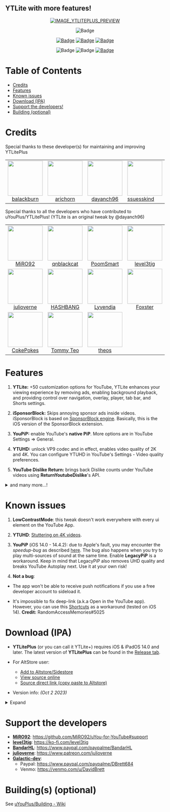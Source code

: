 ## YTLite with more features!


<p align="center">
  <a href="https://gcdnb.pbrd.co/images/1US2eX2BKoib.png">
    <img src="https://user-images.githubusercontent.com/78001398/272741114-8808d535-4cf3-421a-8fa4-fed8362e584c.png" alt="IMAGE_YTLITEPLUS_PREVIEW">
  </a>
</p>

<p align="center">
    <img src="https://img.shields.io/badge/Platform-iOS%20%7C%20iPadOS%2014.0%2B-yellow" alt="Badge"/>  
</p>

<p align="center">
    <a href="https://github.com/Balackburn/YTLitePlus/releases/latest"><img src="https://custom-icon-badges.demolab.com/github/v/release/Balackburn/YTLitePlus?color=brightgreen&label=Latest%20release" alt="Badge"></img></a>
    <a href="https://github.com/Balackburn/YTLitePlus/releases/latest"><img src="https://img.shields.io/github/downloads/Balackburn/YTLitePlus/total?label=Download" alt="Badge"></img></a>
    <a href="https://github.com/Balackburn/YTLitePlus/commit"><img src="https://custom-icon-badges.demolab.com/github/last-commit/Balackburn/YTLitePlus?logo=history&logoColor=white&label=Last commit" alt="Badge"></img></a>
</p>

<p align="center">
   <img src="https://img.shields.io/github/stars/Balackburn/YTLitePlus?style=social" alt="Badge"/>
   <img src="https://img.shields.io/github/forks/Balackburn/YTLitePlus?style=social" alt="Badge"/>
   <a href="https://github.com/qnblackcat/uYouPlus#support-the-developers"><img src="https://img.shields.io/badge/-Support-lightgrey?style=social&logo=paypal" alt="Badge"></img></a>
</p>

# Table of Contents

* [Credits](#credits)
* [Features](#features)
* [Known issues](#known-issues)
* [Download (IPA)](#download-ipa)
* [Support the developers!](#support-the-developers)
* [Building (optional)](#building-optional)

# Credits

<table id='ytliteplus credit'>
Special thanks to these developer(s) for maintaining and improving YTLitePlus
<tr>
<td align="center">
<a href='https://github.com/balackburn'>
<img src='https://user-images.githubusercontent.com/78001398/271853318-3005deb3-b484-4b2b-a093-44c2af79b9af.png' width='110px;'>
</a>
<br>
<a href='https://github.com/balackburn'>balackburn</a>
</td>
<td align="center">
<a href='https://github.com/arichorn'>
<img src='https://user-images.githubusercontent.com/78001398/271853100-d5c74be7-4890-411c-907a-dc5f7b5fa46e.png' width='110px'>
</a>
<br>
<a href='https://github.com/arichorn'>arichorn</a>
</td>
<td align="center">
<a href='https://github.com/dayanch96'>
<img src='https://user-images.githubusercontent.com/78001398/271853514-129334b3-498f-4804-aceb-392bf5e373e6.png' width='110px;'>
</a>
<br>
<a href='https://github.com/dayanch96'>dayanch96</a>
</td>
<td id='ssuesskind'>
<a href='https://github.com/ssuesskind'>
<img src='https://user-images.githubusercontent.com/78001398/271853585-77271641-b825-43b1-af57-d9f5b12fe8ff.png' width='110px;'>
</a>
<br>
<a href='https://github.com/ssuesskind'>ssuesskind</a>
</td>

<table id='credit'>
Special thanks to all the developers who have contributed to uYouPlus/YTLitePlus! (YTLite is an original tweak by @dayanch96)<br>
<tr>
<td align="center">
<a href='https://github.com/MiRO92'>
<img src='https://user-images.githubusercontent.com/78001398/271811861-da79accc-095c-4cb3-b7b4-8d48b1449259.png' width='110px'>
</a>
<br>
<a href='https://twitter.com/miro92'>MiRO92</a>
</td>
<td align="center">
<a href='https://github.com/qnblackcat'>
<img src='https://user-images.githubusercontent.com/78001398/271812521-e52ebf96-7272-4ec0-a149-8e721c053508.png' width='110px'>
</a>
<br>
<a href='https://twitter.com/qnblackcat'>qnblackcat</a>
</td>
<td align="center">
<a href='https://github.com/PoomSmart'>
<img src='https://user-images.githubusercontent.com/78001398/271811615-96093202-4aec-4e50-a750-8c7b83f3862c.png' width='110px'>
</a>
<br>
<a href='https://twitter.com/poomsmart'>PoomSmart</a>
</td>
<td align="center">
<a href='https://github.com/level3tjg'>
<img src='https://user-images.githubusercontent.com/78001398/271812596-7854996a-3825-4971-a9ff-1001b4d153cb.png' width='110px'>
</a>
<br>
<a href='https://twitter.com/level3tjg'>level3tjg</a>
</td>
<td align="center">
<a href='https://github.com/BandarHL'>
<img src='https://user-images.githubusercontent.com/78001398/271812729-2bb63da0-5239-43a4-aa3e-e1daa67e8dc2.png' width='110px'>
</a>
<br>
<a href='https://twitter.com/bandarhl'>BandarHelal</a>
</td>
<td align="center">
<a href='https://github.com/Galactic-Dev'>
<img src='https://user-images.githubusercontent.com/78001398/271812231-5b7d5d9f-6d19-4174-8478-8f07379ee1ca.png' width='110px'>
</a>
<br>
<a href='https://twitter.com/dev_galactic'>galactic</a>
</td>
</tr>
  
<tr>
<td align="center">
<a href='https://github.com/julioverne'>
<img src='https://user-images.githubusercontent.com/78001398/271812914-bf26d603-2d94-49f4-9702-f5e66af3f44a.png' width='110px'>
</a>
<br>
<a href='https://twitter.com/ijulioverne'>julioverne</a>
</td>
<td align="center">
<a href='https://github.com/hbang'>
<img src='https://user-images.githubusercontent.com/78001398/271813035-2e168ee5-fc47-43a6-9307-0fc20c7fca60.png' width='110px'>
</a>
<br>
<a href='https://twitter.com/hashbang'>HASHBANG</a>
</td>
<td align="center">
<a href='https://github.com/Lyvendia'>
<img src='https://user-images.githubusercontent.com/78001398/271812187-1c0d5b24-caba-4616-b875-4c458d10ca55.png' width='110px'>
</a>
<br>
<a href='https://github.com/Lyvendia'>Lyvendia</a>
</td>
<td align="center">
<a href='https://github.com/therealFoxster'>
<img src='https://user-images.githubusercontent.com/78001398/271812075-923038a7-5ffa-4ea4-9de4-fdf4e5d556c2.png' width='110px'>
</a>
<br>
<a href='https://twitter.com/therealFoxster'>Foxster</a>
</td>
<td align="center">
<a href='https://github.com/ichitaso'>
<img src='https://user-images.githubusercontent.com/78001398/271812398-c7e40fa3-4e0b-4be2-aa51-900444d59abd.png' width='110px'>
</a>
<br>
<a href='https://twitter.com/ichitaso'>ichitaso</a>
</td>
<td align="center">
<a href='https://github.com/AhmedBafkir'>
<img src='https://user-images.githubusercontent.com/78001398/271813114-dcb005f7-b83b-40e6-a9cb-9b661dd6b33b.png' width='110px'>
</a>
<br>
<a href='https://twitter.com/Peaceful_0'>Ahmed Bafkir</a>
</td>
</tr>

<tr>
<td align="center">
<a href='https://github.com/CokePokes'>
<img src='https://user-images.githubusercontent.com/78001398/271813228-d28471b4-cb67-442c-bd63-276f1641a14e.png' width='110px'>
</a>
<br>
<a href='https://twitter.com/cokepokes'>CokePokes</a>
</td>
<td align="center">
<a href='https://github.com/ISnackable'>
<img src='https://user-images.githubusercontent.com/78001398/271813311-2027a8de-a08d-4f1b-97a4-167f4bcef497.png' width='110px'>
</a>
<br>
<a href='https://isnackable.me/'>Tommy Teo</a>
</td>
<td align="center">
<a href='https://github.com/theos/theos'>
<img src='https://user-images.githubusercontent.com/78001398/271813393-56a63730-a56d-41ba-b473-4d37761526c9.png' width='110px'>
</a>
<br>
<a href='https://theos.dev'>theos</a>
</td>
</tr>
</table>

# Features

1. **YTLite:** +50 customization options for YouTube, YTLite enhances your viewing experience by removing ads, enabling background playback, and providing control over navigation, overlay, player, tab bar, and Shorts settings.

2. **iSponsorBlock:** Skips annoying sponsor ads inside videos. iSponsorBlock is based on [SponsorBlock engine](https://sponsor.ajay.app/). Basically, this is the iOS version of the SponsorBlock extension.

3. **YouPiP:** enable YouTube's **native PiP**. More options are in YouTube Settings => General.

4. **YTUHD:** unlock VP9 codec and in effect, enables video quality of 2K and 4K. You can configure YTUHD in YouTube's Settings - Video quality preferences.

5. **YouTube Dislike Return:** brings back Dislike counts under YouTube videos using **ReturnYoutubeDislike**'s API.

<details>
  <summary>and many more...!</summary>

6. **YTABGoodies:** allow you to disable some YouTube A/B testing features. It is a combination of several tweaks, such as:

- YouAreThere: disable "Video paused. Continue watching?" popup in the YouTube app when you play a long video.

- YouRememberCaption: make YouTube remember your video caption setting (if not already).

- YTNoCheckLocalNetwork: block the Local Network permission popup.

7. **YTSpeed**: a toggleable tweak to add 2.25x, 2.5x, 2.75x, 3x, 3.25x, 3.5x, 3.75x, 4x & 5x playback speed options in the video player.

8. **YTMiniplayerEnabler**: enable Miniplayer for all YouTube videos.

9. **DontEatMyContent**: prevent the notch/Dynamic Island from munching on 2:1 video content in YouTube.

10. **YTABConfig**: allow user to control over YouTube A/B testing flags.

11. **YouMute**: Mute/unmute videos in the YouTube Video Player directly.

12. **YTNoCommunityPosts**: this can disable all the Community Posts on the YouTube app.

13. **LowContrastMode**: makes the YouTube Interface Low Contrast as possible to make it easier on the eyes.

14. **OLEDDarkmode**: Replace official Youtube darkmode with a true OLED darkmode.

15. **OLDDarkmode**: Replace new official Youtube darkmode with old (grey) Youtube darkmode.

any many more...
</details>

# Known issues

1. **LowContrastMode**: this tweak doesn't work everywhere with every ui element on the YouTube App.

2. **YTUHD**: [Stuttering on 4K videos](https://github.com/qnblackcat/uYouPlus/issues/6).

3. **YouPiP** (iOS 14.0 - 14.4.2): due to Apple's fault, you may encounter the *speedup-bug* as described [here](https://drive.google.com/file/d/1NKdv1fr_KRWgD8nhkMDfG2eLBnbdeVtX/view?usp=sharing). The bug also happens when you try to play multi-sources of sound at the same time. Enable **LegacyPiP** is a workaround. Keep in mind that LegacyPiP also removes UHD quality and breaks YouTube Autoplay next. Use it at your own risk!

4. **Not a bug**: 

- The app won't be able to receive push notifications if you use a free developer account to sideload it. 

- It's impossible to fix deep-link (a.k.a Open in the YouTube app). However, you can use this [Shortcuts](https://shortcutsgallery.com/shortcuts/open-in-youtube/) as a workaround (tested on iOS 14). **Credit:** RandomAccessMemories#5025

# Download (IPA)

- **YTLitePlus** (or you can call it YTLite+) requires iOS & iPadOS 14.0 and later. The latest version of **YTLitePlus** can be found in the [Release tab](https://github.com/Balackburn/YTLitePlus/releases/latest).

- For AltStore user: 
    - [Add to Altstore/Sidestore](https://tinyurl.com/YTLiteAltstore)
    - [View source online](https://therealfoxster.github.io/altsource-viewer/app.html?source=https://raw.githubusercontent.com/Balackburn/YTLitePlusAltstore/main/apps.json&id=com.google.ios.youtube)
    - [Source direct link (copy paste to Altstore)](https://raw.githubusercontent.com/Balackburn/YTLitePlusAltstore/main/apps.json)



- Version info: _(Oct 2 2023)_

<details>
  <summary>Expand</summary>

| **Tweaks/App** | **Developer** | **Version** | **Open source** |
| - | - | :-: | :-:  |
| **YouTube** | Google Inc | 18.39.1 | ✖︎ |
| **YTLite** | Dayanch96 | 2.3.1 |✔︎|
| **Open in YouTube** | [CokePokes](https://github.com/CokePokes/) | 1.2 | ✖︎ |
| **iSponsorBlock** | [Galactic-Dev](https://github.com/Galactic-Dev) | 1.2 | [✔︎](https://github.com/Galactic-Dev/iSponsorBlock) |
| **BigYTMiniPlayer** | [Galactic-Dev](https://github.com/Galactic-Dev) | 1.0-1 | [✔︎](https://github.com/Galactic-Dev/BigYTMiniPlayer) |
| **DontEatMyContent** | [therealFoxster](https://github.com/therealFoxster) | 1.0.11 | [✔︎](https://github.com/therealFoxster/DontEatMyContent) |
| **LowContrastMode** | arichorn | 1.5.0 | [✔︎](https://github.com/arichorn/LowContrastMode) |
| **YTUHD** | PoomSmart | 1.4.0 | [✔︎](https://github.com/PoomSmart/YTUHD) |
| **YouPiP** | PoomSmart | 1.7.20 | [✔︎](https://github.com/PoomSmart/YouPiP) |
| **YTVideoOverlay** | PoomSmart | 1.1.1 | [✔︎](https://github.com/PoomSmart/YTVideoOverlay) |
| **YouQuality** | PoomSmart | 1.1.4 | [✔︎](https://github.com/PoomSmart/YouQuality) |
| **YouMute** | PoomSmart | 1.2.1-2 | [✔︎](https://github.com/PoomSmart/YouMute) |
| **YTABConfig** | PoomSmart | 1.5.0-2 | [✔︎](https://github.com/PoomSmart/YTABConfig) |
| **Return YouTube Dislike** | PoomSmart | 1.11.3 | [✔︎](https://github.com/PoomSmart/Return-YouTube-Dislikes) |
| **YTNoCommunityPosts** | [michael-winay](https://github.com/michael-winay) | 0.0.2 | [✔︎](https://github.com/michael-winay/YTNoCommunityPosts) |

</details>

# Support the developers
- [**MiRO92**](https://twitter.com/miro92): https://github.com/MiRO92/uYou-for-YouTube#support
- [**level3tjg**](https://twitter.com/level3tjg): https://ko-fi.com/level3tjg
- [**BandarHL**](https://twitter.com/bandarhl): https://www.paypal.com/paypalme/BandarHL
- [**julioverne**](https://twitter.com/ijulioverne): https://www.patreon.com/julioverne
- [**Galactic-dev**](https://twitter.com/dev_galactic):   
  - Paypal: https://www.paypal.com/paypalme/DBrett684 
  - Venmo: https://venmo.com/u/DavidBrett

# Building(s) (optional)
See [uYouPlus/Building - Wiki](https://github.com/qnblackcat/uYouPlus/wiki/Building)
